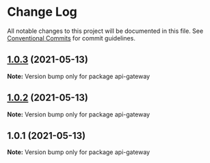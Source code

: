 # Change Log

All notable changes to this project will be documented in this file.
See [Conventional Commits](https://conventionalcommits.org) for commit guidelines.

## [1.0.3](https://github.com/sametpalitci/microservice-chat-app/compare/v1.0.2...v1.0.3) (2021-05-13)

**Note:** Version bump only for package api-gateway





## [1.0.2](https://github.com/sametpalitci/microservice-chat-app/compare/v1.0.1...v1.0.2) (2021-05-13)

**Note:** Version bump only for package api-gateway





## 1.0.1 (2021-05-13)

**Note:** Version bump only for package api-gateway
